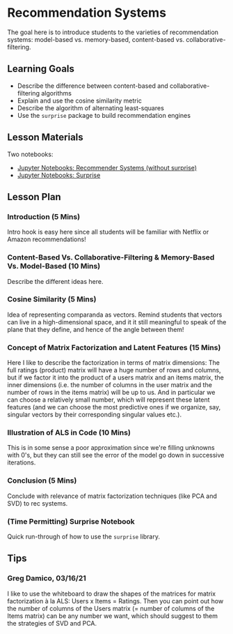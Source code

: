 # Recommendation Systems

The goal here is to introduce students to the varieties of recommendation systems: model-based vs. memory-based, content-based vs. collaborative-filtering.

## Learning Goals

- Describe the difference between content-based and collaborative-filtering algorithms
- Explain and use the cosine similarity metric
- Describe the algorithm of alternating least-squares
- Use the `surprise` package to build recommendation engines

## Lesson Materials

Two notebooks:
- [Jupyter Notebooks: Recommender Systems (without surprise)](recommender_systems.ipynb)
- [Jupyter Notebooks: Surprise](surprise.ipynb)

## Lesson Plan

### Introduction (5 Mins)

Intro hook is easy here since all students will be familiar with Netflix or Amazon recommendations!

### Content-Based Vs. Collaborative-Filtering & Memory-Based Vs. Model-Based (10 Mins)

Describe the different ideas here.

### Cosine Similarity (5 Mins)

Idea of representing comparanda as vectors. Remind students that vectors can live in a high-dimensional space, and it it still meaningful to speak of the plane that they define, and hence of the angle between them!

### Concept of Matrix Factorization and Latent Features (15 Mins)

Here I like to describe the factorization in terms of matrix dimensions: The full ratings (product) matrix will have a huge number of rows and columns, but if we factor it into the product of a users matrix and an items matrix, the inner dimensions (i.e. the number of columns in the user matrix and the number of rows in the items matrix) will be up to us. And in particular we can choose a relatively small number, which will represent these latent features (and we can choose the most predictive ones if we organize, say, singular vectors by their corresponding singular values etc.).

### Illustration of ALS in Code (10 Mins)

This is in some sense a poor approximation since we're filling unknowns with 0's, but they can still see the error of the model go down in successive iterations.

### Conclusion (5 Mins)

Conclude with relevance of matrix factorization techniques (like PCA and SVD) to rec systems.

### (Time Permitting) Surprise Notebook

Quick run-through of how to use the `surprise` library.

## Tips

### Greg Damico, 03/16/21

I like to use the whiteboard to draw the shapes of the matrices for matrix factorization à la ALS: Users x Items = Ratings. Then you can point out how the number of columns of the Users matrix (= number of columns of the Items matrix) can be any number we want, which should suggest to them the strategies of SVD and PCA. 
